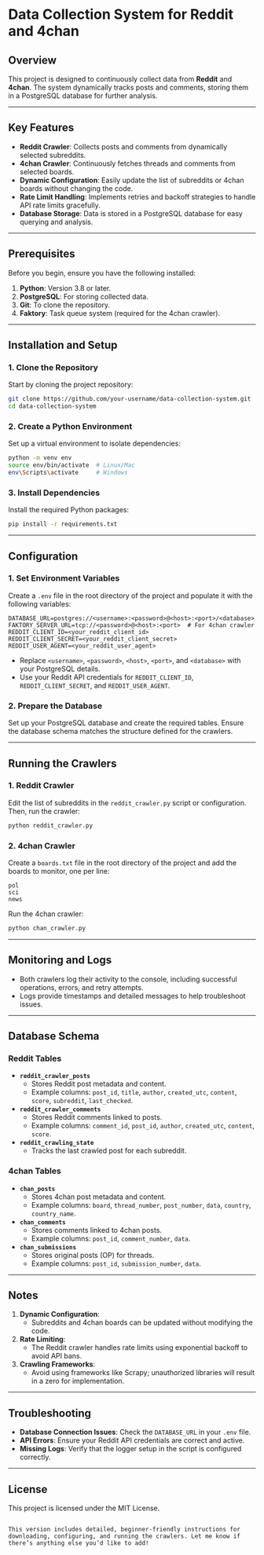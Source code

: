 
# Data Collection System for Reddit and 4chan

## Overview
This project is designed to continuously collect data from **Reddit** and **4chan**. The system dynamically tracks posts and comments, storing them in a PostgreSQL database for further analysis.

---

## Key Features
- **Reddit Crawler**: Collects posts and comments from dynamically selected subreddits.
- **4chan Crawler**: Continuously fetches threads and comments from selected boards.
- **Dynamic Configuration**: Easily update the list of subreddits or 4chan boards without changing the code.
- **Rate Limit Handling**: Implements retries and backoff strategies to handle API rate limits gracefully.
- **Database Storage**: Data is stored in a PostgreSQL database for easy querying and analysis.

---

## Prerequisites
Before you begin, ensure you have the following installed:
1. **Python**: Version 3.8 or later.
2. **PostgreSQL**: For storing collected data.
3. **Git**: To clone the repository.
4. **Faktory**: Task queue system (required for the 4chan crawler).

---

## Installation and Setup

### 1. Clone the Repository
Start by cloning the project repository:
```bash
git clone https://github.com/your-username/data-collection-system.git
cd data-collection-system
```

### 2. Create a Python Environment
Set up a virtual environment to isolate dependencies:
```bash
python -m venv env
source env/bin/activate  # Linux/Mac
env\Scripts\activate     # Windows
```

### 3. Install Dependencies
Install the required Python packages:
```bash
pip install -r requirements.txt
```

---

## Configuration

### 1. Set Environment Variables
Create a `.env` file in the root directory of the project and populate it with the following variables:
```plaintext
DATABASE_URL=postgres://<username>:<password>@<host>:<port>/<database>
FAKTORY_SERVER_URL=tcp://<password>@<host>:<port>  # For 4chan crawler
REDDIT_CLIENT_ID=<your_reddit_client_id>
REDDIT_CLIENT_SECRET=<your_reddit_client_secret>
REDDIT_USER_AGENT=<your_reddit_user_agent>
```
- Replace `<username>`, `<password>`, `<host>`, `<port>`, and `<database>` with your PostgreSQL details.
- Use your Reddit API credentials for `REDDIT_CLIENT_ID`, `REDDIT_CLIENT_SECRET`, and `REDDIT_USER_AGENT`.

### 2. Prepare the Database
Set up your PostgreSQL database and create the required tables. Ensure the database schema matches the structure defined for the crawlers.

---

## Running the Crawlers

### 1. Reddit Crawler
Edit the list of subreddits in the `reddit_crawler.py` script or configuration. Then, run the crawler:
```bash
python reddit_crawler.py
```

### 2. 4chan Crawler
Create a `boards.txt` file in the root directory of the project and add the boards to monitor, one per line:
```plaintext
pol
sci
news
```

Run the 4chan crawler:
```bash
python chan_crawler.py
```

---

## Monitoring and Logs
- Both crawlers log their activity to the console, including successful operations, errors, and retry attempts.
- Logs provide timestamps and detailed messages to help troubleshoot issues.

---

## Database Schema

### Reddit Tables
- **`reddit_crawler_posts`**
  - Stores Reddit post metadata and content.
  - Example columns: `post_id`, `title`, `author`, `created_utc`, `content`, `score`, `subreddit`, `last_checked`.
- **`reddit_crawler_comments`**
  - Stores Reddit comments linked to posts.
  - Example columns: `comment_id`, `post_id`, `author`, `created_utc`, `content`, `score`.
- **`reddit_crawling_state`**
  - Tracks the last crawled post for each subreddit.

### 4chan Tables
- **`chan_posts`**
  - Stores 4chan post metadata and content.
  - Example columns: `board`, `thread_number`, `post_number`, `data`, `country`, `country_name`.
- **`chan_comments`**
  - Stores comments linked to 4chan posts.
  - Example columns: `post_id`, `comment_number`, `data`.
- **`chan_submissions`**
  - Stores original posts (OP) for threads.
  - Example columns: `post_id`, `submission_number`, `data`.

---

## Notes
1. **Dynamic Configuration**:
   - Subreddits and 4chan boards can be updated without modifying the code.
2. **Rate Limiting**:
   - The Reddit crawler handles rate limits using exponential backoff to avoid API bans.
3. **Crawling Frameworks**:
   - Avoid using frameworks like Scrapy; unauthorized libraries will result in a zero for implementation.

---

## Troubleshooting
- **Database Connection Issues**: Check the `DATABASE_URL` in your `.env` file.
- **API Errors**: Ensure your Reddit API credentials are correct and active.
- **Missing Logs**: Verify that the logger setup in the script is configured correctly.

---

## License
This project is licensed under the MIT License.
```

This version includes detailed, beginner-friendly instructions for downloading, configuring, and running the crawlers. Let me know if there’s anything else you’d like to add!
